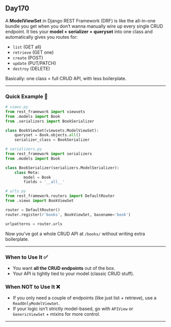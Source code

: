 ## Day170

A **ModelViewSet** in Django REST Framework (DRF) is like the all-in-one bundle you get when you don’t wanna manually wire up every single CRUD endpoint. It ties your **model + serializer + queryset** into one class and automatically gives you routes for:

* `list` (GET all)
* `retrieve` (GET one)
* `create` (POST)
* `update` (PUT/PATCH)
* `destroy` (DELETE)

Basically: one class = full CRUD API, with less boilerplate.

---

### Quick Example 🚀

```python
# views.py
from rest_framework import viewsets
from .models import Book
from .serializers import BookSerializer

class BookViewSet(viewsets.ModelViewSet):
    queryset = Book.objects.all()
    serializer_class = BookSerializer
```

```python
# serializers.py
from rest_framework import serializers
from .models import Book

class BookSerializer(serializers.ModelSerializer):
    class Meta:
        model = Book
        fields = '__all__'
```

```python
# urls.py
from rest_framework.routers import DefaultRouter
from .views import BookViewSet

router = DefaultRouter()
router.register(r'books', BookViewSet, basename='book')

urlpatterns = router.urls
```

Now you’ve got a whole CRUD API at `/books/` without writing extra boilerplate.

---

### When to Use It ✅

* You want **all the CRUD endpoints** out of the box.
* Your API is tightly tied to your model (classic CRUD stuff).

### When NOT to Use It ❌

* If you only need a couple of endpoints (like just list + retrieve), use a `ReadOnlyModelViewSet`.
* If your logic isn’t strictly model-based, go with `APIView` or `GenericViewSet` + mixins for more control.

---